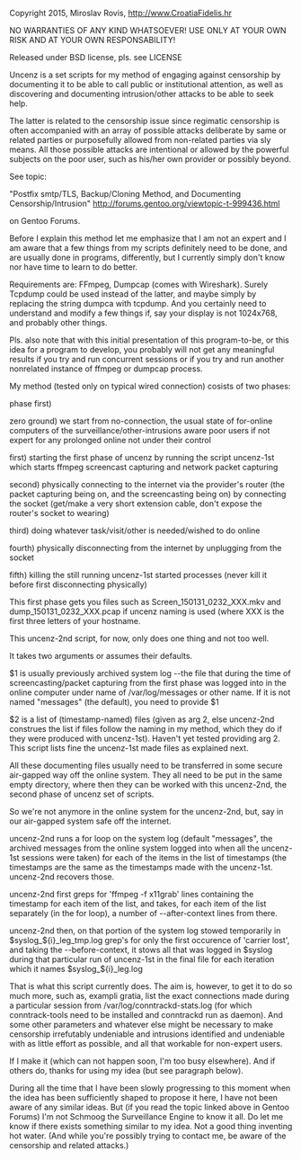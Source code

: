 
Copyright 2015, Miroslav Rovis, http://www.CroatiaFidelis.hr

NO WARRANTIES OF ANY KIND WHATSOEVER! USE ONLY AT YOUR OWN RISK AND AT YOUR OWN
RESPONSABILITY!

Released under BSD license, pls. see LICENSE

Uncenz is a set scripts for my method of engaging against censorship by
documenting it to be able to call public or institutional attention, as well as
discovering and documenting intrusion/other attacks to be able to seek help.

The latter is related to the censorship issue since regimatic censorship is
often accompanied with an array of possible attacks deliberate by same or
related parties or purposefully allowed from non-related parties via sly means.
All those possible attacks are intentional or allowed by the powerful subjects
on the poor user, such as his/her own provider or possibly beyond.

See topic:

"Postfix smtp/TLS, Backup/Cloning Method, and Documenting Censorship/Intrusion"
http://forums.gentoo.org/viewtopic-t-999436.html

on Gentoo Forums.

Before I explain this method let me emphasize that I am not an expert and I am
aware that a few things from my scripts definitely need to be done, and are
usually done in programs, differently, but I currently simply don't know nor
have time to learn to do better.

Requirements are: FFmpeg, Dumpcap (comes with Wireshark). Surely Tcpdump could
be used instead of the latter, and maybe simply by replacing the string dumpca
with tcpdump. And you certainly need to understand and modify a few things
if, say your display is not 1024x768, and probably other things.

Pls. also note that with this initial presentation of this program-to-be, or
this idea for a program to develop, you probably will not get any meaningful
results if you try and run concurrent sessions or if you try and run another
nonrelated instance of ffmpeg or dumpcap process.

My method (tested only on typical wired connection) cosists of two phases:

phase first)

zero ground) we start from no-connection, the usual state of for-online
computers of the surveillance/other-intrusions aware poor users if not expert
for any prolonged online not under their control

first) starting the first phase of uncenz by running the script uncenz-1st
which starts ffmpeg screencast capturing and network packet capturing

second) physically connecting to the internet via the provider's router (the
packet capturing being on, and the screencasting being on) by connecting the
socket (get/make a very short extension cable, don't expose the router's socket
to wearing)

third) doing whatever task/visit/other is needed/wished to do online

fourth) physically disconnecting from the internet by unplugging from the
socket

fifth) killing the still running uncenz-1st started processes (never kill it
before first disconnecting physically)

This first phase gets you files such as Screen_150131_0232_XXX.mkv and
dump_150131_0232_XXX.pcap if uncenz naming is used (where XXX is the first
three letters of your hostname.

This uncenz-2nd script, for now, only does one thing and not too well.

It takes two arguments or assumes their defaults.

$1 is usually previously archived system log --the file that during the time of
screencasting/packet capturing from the first phase was logged into in the
online computer under name of /var/log/messages or other name. If it is not
named "messages" (the default), you need to provide $1

$2 is a list of (timestamp-named) files (given as arg 2, else uncenz-2nd
construes the list if files follow the naming in my method, which they do if
they were produced with uncenz-1st). Haven't yet tested providing arg 2. This
script lists fine the uncenz-1st made files as explained next.

All these documenting files usually need to be transferred in some secure
air-gapped way off the online system. They all need to be put in the same empty
directory, where then they can be worked with this uncenz-2nd, the second phase
of uncenz set of scripts.

So we're not anymore in the online system for the uncenz-2nd, but, say in our
air-gapped system safe off the internet.

uncenz-2nd runs a for loop on the system log (default "messages", the archived
messages from the online system logged into when all the uncenz-1st sessions
were taken) for each of the items in the list of timestamps (the timestamps are
the same as the timestamps made with the uncenz-1st. uncenz-2nd recovers those.

uncenz-2nd first greps for 'ffmpeg -f x11grab' lines containing the timestamp
for each item of the list, and takes, for each item of the list separately (in
the for loop), a number of --after-context lines from there.

uncenz-2nd then, on that portion of the system log stowed temporarily in
$syslog_${i}_leg_tmp.log grep's for only the first occurence of 'carrier lost',
and taking the --before-context, it stows all that was logged in $syslog during
that particular run of uncenz-1st in the final file for each iteration which
it names $syslog_${i}_leg.log

That is what this script currently does. The aim is, however, to get it to do
so much more, such as, exampli gratia, list the exact connections made during a
particular session from /var/log/conntrackd-stats.log (for which
conntrack-tools need to be installed and conntrackd run as daemon). And some
other parameters and whatever else might be necessary to make censorship
irrefutably undeniable and intrusions identified and undeniable with as little
effort as possible, and all that workable for non-expert users.

If I make it (which can not happen soon, I'm too busy elsewhere). And if others
do, thanks for using my idea (but see paragraph below).

During all the time that I have been slowly progressing to this moment when the
idea has been sufficiently shaped to propose it here, I have not been aware of
any similar ideas. But (if you read the topic linked above in Gentoo Forums)
I'm not Schmoog the Surveillance Engine to know it all. Do let me know if there
exists something similar to my idea. Not a good thing inventing hot water. (And
while you're possibly trying to contact me, be aware of the censorship and
related attacks.)

